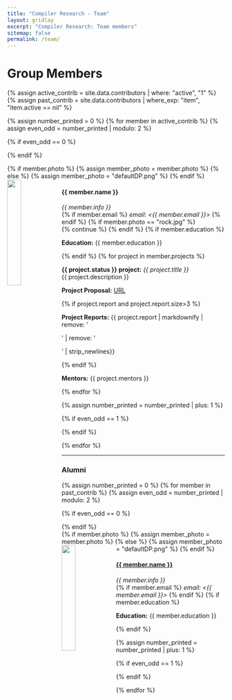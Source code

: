 ```yaml
---
title: "Compiler Research - Team"
layout: gridlay
excerpt: "Compiler Research: Team members"
sitemap: false
permalink: /team/
---
```


# Group Members

<div class="clearfix">

{% assign active_contrib = site.data.contributors | where: "active", "1" %}
{% assign past_contrib = site.data.contributors | where_exp: "item", "item.active == nil" %}

{% assign number_printed = 0 %}
{% for member in active_contrib %}
{% assign even_odd = number_printed | modulo: 2 %}

{% if even_odd == 0 %}
<div class="row">
{% endif %}

<div class="col-sm-6 clearfix">

{% if member.photo %}
  {% assign member_photo = member.photo %}
{% else %}
  {% assign member_photo = "defaultDP.png" %}
{% endif %}
  <img src="{{ site.url }}{{ site.baseurl }}/images/team/{{ member_photo }}" class="img-responsive" width="25%" style="float: left" />
  <h4>{{ member.name }}</h4>
  <i>{{ member.info }}</i><br>
{% if member.email %}
  <i>email: <{{ member.email }}></i>
{% endif %}
  {% if member.photo == "rock.jpg" %}
  </div>
     {% continue %}
  {% endif %}
{% if member.education %}
  <p> <strong>Education:</strong> {{ member.education }} </p>
{% endif %}  
  {% for project in member.projects %}
  <p class="text-justify">
    <strong> {{ project.status }} project:</strong>
    <i>{{ project.title }}</i><br/>{{ project.description }}
  </p>
  <p>
    <strong>Project Proposal:</strong>
    <a href="{{ project.proposal }}" target=_blank >URL</a>
  </p>
{% if project.report and project.report.size>3 %}
  <p>
    <strong>Project Reports:</strong>
    {{ project.report | markdownify | remove: '<p>' | remove: '</p>' | strip_newlines}}
  </p>
{% endif %}  
  <p> <strong>Mentors:</strong> {{ project.mentors }} </p> 
  {% endfor %}
</div>

{% assign number_printed = number_printed | plus: 1 %}

{% if even_odd == 1 %}
</div>
{% endif %}

{% endfor %}
</div>

<hr />

### Alumni

<div class="clearfix">


{% assign number_printed = 0 %}
{% for member in past_contrib %}
{% assign even_odd = number_printed | modulo: 2 %}

{% if even_odd == 0 %}
<div class="row">
{% endif %}

<div class="col-sm-6 clearfix">
{% if member.photo %}
  {% assign member_photo = member.photo %}
{% else %}
  {% assign member_photo = "defaultDP.png" %}
{% endif %}
  <img src="{{ site.url }}{{ site.baseurl }}/images/team/{{ member_photo }}" class="img-responsive" width="25%" style="float: left" />
  <h4><a href="{{ site.url }}{{ site.baseurl }}/team/{{ member.name | remove: " " }}">{{ member.name }}</a></h4>
  <i>{{ member.info }}</i><br>
{% if member.email %}
  <i>email: <{{ member.email }}></i>
{% endif %}
{% if member.education %}
<p> <strong>Education:</strong> {{ member.education }} </p>
{% endif %}
</div>

{% assign number_printed = number_printed | plus: 1 %}

{% if even_odd == 1 %}
</div>

{% endif %}

{% endfor %}
</div>
